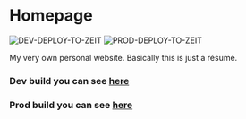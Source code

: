 # Homepage
![DEV-DEPLOY-TO-ZEIT](https://github.com/loyko-vitaliy/homepage/workflows/DEV-DEPLOY-TO-ZEIT/badge.svg)
![PROD-DEPLOY-TO-ZEIT](https://github.com/loyko-vitaliy/homepage/workflows/PROD-DEPLOY-TO-ZEIT/badge.svg?branch=master)

My very own personal website. Basically this is just a résumé.

### Dev build you can see [here](https://homepage-git-refs-headsdevelop.loyko-vitaliy.now.sh)

### Prod build you can see [here](https://homepage-sandy.now.sh)

